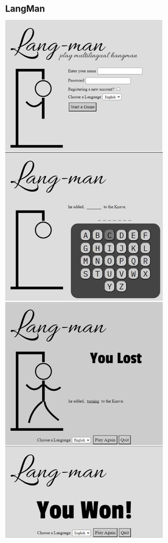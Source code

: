 # LangMan
![img1](https://github.com/SwamySaxena/LangMan/blob/main/lm1.jpg)
![img2](https://github.com/SwamySaxena/LangMan/blob/main/lm2.jpg)
![img3](https://github.com/SwamySaxena/LangMan/blob/main/lm3.jpg)
![img4](https://github.com/SwamySaxena/LangMan/blob/main/lm4.jpg)
